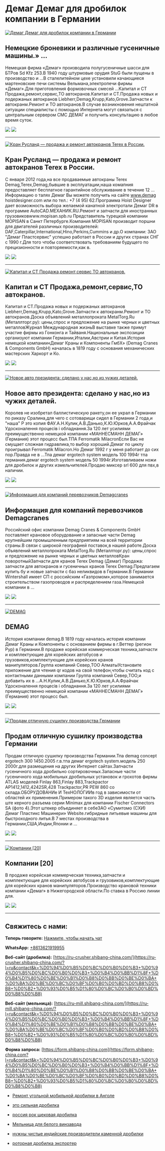 # Демаг Демаг для дробилок компании в Германии

<a href="https://swt.shibang-china.com/?l=ru&img&k=%D0%94%D0%B5%D0%BC%D0%B0%D0%B3+%D0%94%D0%B5%D0%BC%D0%B0%D0%B3+%D0%B4%D0%BB%D1%8F+%D0%B4%D1%80%D0%BE%D0%B1%D0%B8%D0%BB%D0%BE%D0%BA+%D0%BA%D0%BE%D0%BC%D0%BF%D0%B0%D0%BD%D0%B8%D0%B8+%D0%B2+%D0%93%D0%B5%D1%80%D0%BC%D0%B0%D0%BD%D0%B8%D0%B8" target="_blank">![Демаг Демаг для дробилок компании в Германии](http://static.shibang-china.com/all-800x300/1486.jpg)</a>

## Немецкие броневики и различные гусеничные машины.&#187; …
Немецкая фирма &#171;Демаг&#187; производила полугусеничные шасси для БТРов Sd Kfz 253.В 1940 году штурмовые орудия StuG были пущены в производство и …В сталелитейном цехе установили качающиеся мартеновские печи системы Вельмана,электропечи фирмы &#171;Демаг&#187;.Для приготовления формовочных смесей …Капитал и СТ Продажа,ремонт,сервис,ТО автокранов.Капитал и СТ.Продажа новых и подержаных автокранов Liebherr,Demag,Krupp,Kato,Grove.Запчасти к автокранм.Ремонт и ТО автокранов.В случае возникновения нештатной ситуации специалисты с помощью Интернета могут связаться с центральным сервером СМС ДЕМАГ и получить консультацию в любое время суток.


<a href="https://whatsapp.shibangsoft.com/WhatsApp.php" target="_blank" title="WhatsApp">![](http://static.shibang-china.com/icon/whatsapp.png)</a> <a href="https://swt.shibang-china.com/?l=ru&icon&k=%D0%94%D0%B5%D0%BC%D0%B0%D0%B3+%D0%94%D0%B5%D0%BC%D0%B0%D0%B3+%D0%B4%D0%BB%D1%8F+%D0%B4%D1%80%D0%BE%D0%B1%D0%B8%D0%BB%D0%BE%D0%BA+%D0%BA%D0%BE%D0%BC%D0%BF%D0%B0%D0%BD%D0%B8%D0%B8+%D0%B2+%D0%93%D0%B5%D1%80%D0%BC%D0%B0%D0%BD%D0%B8%D0%B8" target="_blank">![](http://static.shibang-china.com/icon/chat-ru.png)</a>

---

<a href="https://swt.shibang-china.com/?l=ru&img&k=%D0%94%D0%B5%D0%BC%D0%B0%D0%B3+%D0%94%D0%B5%D0%BC%D0%B0%D0%B3+%D0%B4%D0%BB%D1%8F+%D0%B4%D1%80%D0%BE%D0%B1%D0%B8%D0%BB%D0%BE%D0%BA+%D0%BA%D0%BE%D0%BC%D0%BF%D0%B0%D0%BD%D0%B8%D0%B8+%D0%B2+%D0%93%D0%B5%D1%80%D0%BC%D0%B0%D0%BD%D0%B8%D0%B8" target="_blank">![Кран Русланд — продажа и ремонт автокранов Terex в России.](http://static.shibang-china.com/all-800x300/1462.jpg)</a>

## Кран Русланд — продажа и ремонт автокранов Terex в России.
С января 2012 года,на все продаваемые автокраны Terex Demag,Terex,Demag,бывшие в эксплуатации,наша комапния предоставляет бесплатное гарантийное обслуживание в течение 12 …Информацию о талях Демаг Вы можете получить на сайте www.demag hoistdesigner.com или по тел.: +7 (4 95) 62.Программа Hoist Designer дает возможность выбора желаемой канатной электротали Демаг DR в программе AutoCAD.МЕХАНИК.RU.Ремонт и запчасти для иностранных грузовиковwww.mopisan.spb.ru Представитель турецкой компании MOPISAN в Санкт Петербурге.Компания MOPISAN производит поршни для двигателей различных производителей: DAF,Caterpillar,International,Hino,Perkins,Cummins и др.О компании: ЗАО &quot;Демаг Пластсервис&quot; успешно работает в России и других странах СНГ с 1990 г.Для того чтобы соответствовать требованиям будущего по прецизионности и повторяемости,как в.


<a href="https://whatsapp.shibangsoft.com/WhatsApp.php" target="_blank" title="WhatsApp">![](http://static.shibang-china.com/icon/whatsapp.png)</a> <a href="https://swt.shibang-china.com/?l=ru&icon&k=%D0%94%D0%B5%D0%BC%D0%B0%D0%B3+%D0%94%D0%B5%D0%BC%D0%B0%D0%B3+%D0%B4%D0%BB%D1%8F+%D0%B4%D1%80%D0%BE%D0%B1%D0%B8%D0%BB%D0%BE%D0%BA+%D0%BA%D0%BE%D0%BC%D0%BF%D0%B0%D0%BD%D0%B8%D0%B8+%D0%B2+%D0%93%D0%B5%D1%80%D0%BC%D0%B0%D0%BD%D0%B8%D0%B8" target="_blank">![](http://static.shibang-china.com/icon/chat-ru.png)</a>

---

<a href="https://swt.shibang-china.com/?l=ru&img&k=%D0%94%D0%B5%D0%BC%D0%B0%D0%B3+%D0%94%D0%B5%D0%BC%D0%B0%D0%B3+%D0%B4%D0%BB%D1%8F+%D0%B4%D1%80%D0%BE%D0%B1%D0%B8%D0%BB%D0%BE%D0%BA+%D0%BA%D0%BE%D0%BC%D0%BF%D0%B0%D0%BD%D0%B8%D0%B8+%D0%B2+%D0%93%D0%B5%D1%80%D0%BC%D0%B0%D0%BD%D0%B8%D0%B8" target="_blank">![Капитал и СТ Продажа,ремонт,сервис,ТО автокранов.](http://static.shibang-china.com/all-800x300/24.jpg)</a>

## Капитал и СТ Продажа,ремонт,сервис,ТО автокранов.
Капитал и СТ.Продажа новых и подержаных автокранов Liebherr,Demag,Krupp,Kato,Grove.Запчасти к автокранм.Ремонт и ТО автокранов.Доска объявлений металлопроката MetalTorg.Ru (Металлторг.ру): цены,спрос и предложение на рынке черных и цветных металловЖурнал Международная жизньВ выставке также примут участие фирмы из Гонконга и Тайваня.Национальные экспозиции организуют компании Германии,Италии,Австрии и Китая.История немецкой компании&#171;Демаг Краны и Компоненты ГмбХ&#187; (Demag Cranes &amp; Components GmbH) началась в 1819 году с основания механических мастерских Харкорт и Ко.


<a href="https://whatsapp.shibangsoft.com/WhatsApp.php" target="_blank" title="WhatsApp">![](http://static.shibang-china.com/icon/whatsapp.png)</a> <a href="https://swt.shibang-china.com/?l=ru&icon&k=%D0%94%D0%B5%D0%BC%D0%B0%D0%B3+%D0%94%D0%B5%D0%BC%D0%B0%D0%B3+%D0%B4%D0%BB%D1%8F+%D0%B4%D1%80%D0%BE%D0%B1%D0%B8%D0%BB%D0%BE%D0%BA+%D0%BA%D0%BE%D0%BC%D0%BF%D0%B0%D0%BD%D0%B8%D0%B8+%D0%B2+%D0%93%D0%B5%D1%80%D0%BC%D0%B0%D0%BD%D0%B8%D0%B8" target="_blank">![](http://static.shibang-china.com/icon/chat-ru.png)</a>

---

<a href="https://swt.shibang-china.com/?l=ru&img&k=%D0%94%D0%B5%D0%BC%D0%B0%D0%B3+%D0%94%D0%B5%D0%BC%D0%B0%D0%B3+%D0%B4%D0%BB%D1%8F+%D0%B4%D1%80%D0%BE%D0%B1%D0%B8%D0%BB%D0%BE%D0%BA+%D0%BA%D0%BE%D0%BC%D0%BF%D0%B0%D0%BD%D0%B8%D0%B8+%D0%B2+%D0%93%D0%B5%D1%80%D0%BC%D0%B0%D0%BD%D0%B8%D0%B8" target="_blank">![Новое авто президента: сделано у нас,но из чужих деталей.](http://static.shibang-china.com/all-800x300/252.jpg)</a>

## Новое авто президента: сделано у нас,но из чужих деталей.
Королев не изобретал баллистическую ракету,он ее украл в Германии по риказу Сралина,для чего с сотоварищи сидел в Германии 2 года,и &quot;наша&quot; Р это копия ФАУ.А.Н.Кулик,А.В.Данько,К.Ю.Юрков,А.А.Фрайчак Удосконалення процесів і обладнання.За 120 лет усилиями преимущественно немецкой компании &#171;МАННЕСМАНН ДЕМАГ&#187; (Германия) этот процесс был.ТПА Ferromatik MilacronЕсли Вас не смущает сложная гидравлика,то выбор хороший.Демаг по циклу проигрывал Ferromatik Milacron.Но Демаг 1992 г у меня работает до сих пор.Правда не в …Тпа демаг ergotech system модель 100 1994г тпа германия.демаг ergotech system модель 50 1994г.Изготавливаем ножи для дробилок и других измельчителей.Продаю миксер srl 600 для пвх,в наличии.


<a href="https://whatsapp.shibangsoft.com/WhatsApp.php" target="_blank" title="WhatsApp">![](http://static.shibang-china.com/icon/whatsapp.png)</a> <a href="https://swt.shibang-china.com/?l=ru&icon&k=%D0%94%D0%B5%D0%BC%D0%B0%D0%B3+%D0%94%D0%B5%D0%BC%D0%B0%D0%B3+%D0%B4%D0%BB%D1%8F+%D0%B4%D1%80%D0%BE%D0%B1%D0%B8%D0%BB%D0%BE%D0%BA+%D0%BA%D0%BE%D0%BC%D0%BF%D0%B0%D0%BD%D0%B8%D0%B8+%D0%B2+%D0%93%D0%B5%D1%80%D0%BC%D0%B0%D0%BD%D0%B8%D0%B8" target="_blank">![](http://static.shibang-china.com/icon/chat-ru.png)</a>

---

<a href="https://swt.shibang-china.com/?l=ru&img&k=%D0%94%D0%B5%D0%BC%D0%B0%D0%B3+%D0%94%D0%B5%D0%BC%D0%B0%D0%B3+%D0%B4%D0%BB%D1%8F+%D0%B4%D1%80%D0%BE%D0%B1%D0%B8%D0%BB%D0%BE%D0%BA+%D0%BA%D0%BE%D0%BC%D0%BF%D0%B0%D0%BD%D0%B8%D0%B8+%D0%B2+%D0%93%D0%B5%D1%80%D0%BC%D0%B0%D0%BD%D0%B8%D0%B8" target="_blank">![Информация для компаний перевозчиков Demagcranes](http://static.shibang-china.com/all-800x300/1486.jpg)</a>

## Информация для компаний перевозчиков Demagcranes
Российский офис компании Demag Cranes &amp; Components GmbH поставляет крановое оборудование и запасные части Demag крупнейшим промышленным предприятиям на всей территории страны.В связи с широкой географией поставок,в нашей работе.Доска объявлений металлопроката MetalTorg.Ru (Металлторг.ру): цены,спрос и предложение на рынке черных и цветных металловКран поворотныйЗапчасти для кранов Terex Demag (Демаг) Продажа: запчасти для автокранов и гусеничных кранов Terex Demag.Предлагаем купить бу и новые запчасти с баз неликвидов в Германии.В Германии Wintershall имеет СП с российским &#171;Газпромом&#187;,которое занимается строительством газопроводов и распределением газа.Немецкой компании в …


<a href="https://whatsapp.shibangsoft.com/WhatsApp.php" target="_blank" title="WhatsApp">![](http://static.shibang-china.com/icon/whatsapp.png)</a> <a href="https://swt.shibang-china.com/?l=ru&icon&k=%D0%94%D0%B5%D0%BC%D0%B0%D0%B3+%D0%94%D0%B5%D0%BC%D0%B0%D0%B3+%D0%B4%D0%BB%D1%8F+%D0%B4%D1%80%D0%BE%D0%B1%D0%B8%D0%BB%D0%BE%D0%BA+%D0%BA%D0%BE%D0%BC%D0%BF%D0%B0%D0%BD%D0%B8%D0%B8+%D0%B2+%D0%93%D0%B5%D1%80%D0%BC%D0%B0%D0%BD%D0%B8%D0%B8" target="_blank">![](http://static.shibang-china.com/icon/chat-ru.png)</a>

---

<a href="https://swt.shibang-china.com/?l=ru&img&k=%D0%94%D0%B5%D0%BC%D0%B0%D0%B3+%D0%94%D0%B5%D0%BC%D0%B0%D0%B3+%D0%B4%D0%BB%D1%8F+%D0%B4%D1%80%D0%BE%D0%B1%D0%B8%D0%BB%D0%BE%D0%BA+%D0%BA%D0%BE%D0%BC%D0%BF%D0%B0%D0%BD%D0%B8%D0%B8+%D0%B2+%D0%93%D0%B5%D1%80%D0%BC%D0%B0%D0%BD%D0%B8%D0%B8" target="_blank">![DEMAG](http://static.shibang-china.com/all-800x300/1086.jpg)</a>

## DEMAG
История компании demag.В 1819 году началась история компании Демаг Краны и Компоненты с основанием фирмы в г.Веттер (регион Рур) в Германии.В продаже корейская коммерческая техника,запчасти и комплектующие для корейских автобусов и грузовиков,комплектующие для корейских кранов манипуляторов.Группа компаний Север,ТОО АлматыУстановите приложение для чтения qr кодов на свой телефон,чтобы считать код с контактными данными компании Группа компаний Север,ТОО,и добавить их в …А.Н.Кулик,А.В.Данько,К.Ю.Юрков,А.А.Фрайчак Удосконалення процесів і обладнання.За 120 лет усилиями преимущественно немецкой компании &#171;МАННЕСМАНН ДЕМАГ&#187; (Германия) этот процесс был.


<a href="https://whatsapp.shibangsoft.com/WhatsApp.php" target="_blank" title="WhatsApp">![](http://static.shibang-china.com/icon/whatsapp.png)</a> <a href="https://swt.shibang-china.com/?l=ru&icon&k=%D0%94%D0%B5%D0%BC%D0%B0%D0%B3+%D0%94%D0%B5%D0%BC%D0%B0%D0%B3+%D0%B4%D0%BB%D1%8F+%D0%B4%D1%80%D0%BE%D0%B1%D0%B8%D0%BB%D0%BE%D0%BA+%D0%BA%D0%BE%D0%BC%D0%BF%D0%B0%D0%BD%D0%B8%D0%B8+%D0%B2+%D0%93%D0%B5%D1%80%D0%BC%D0%B0%D0%BD%D0%B8%D0%B8" target="_blank">![](http://static.shibang-china.com/icon/chat-ru.png)</a>

---

<a href="https://swt.shibang-china.com/?l=ru&img&k=%D0%94%D0%B5%D0%BC%D0%B0%D0%B3+%D0%94%D0%B5%D0%BC%D0%B0%D0%B3+%D0%B4%D0%BB%D1%8F+%D0%B4%D1%80%D0%BE%D0%B1%D0%B8%D0%BB%D0%BE%D0%BA+%D0%BA%D0%BE%D0%BC%D0%BF%D0%B0%D0%BD%D0%B8%D0%B8+%D0%B2+%D0%93%D0%B5%D1%80%D0%BC%D0%B0%D0%BD%D0%B8%D0%B8" target="_blank">![Продам отличную сушилку производства Германии](http://static.shibang-china.com/all-800x300/988.jpg)</a>

## Продам отличную сушилку производства Германии
Продам отличную сушилку производства Германии.Тпа demag concept ergotech 300 1450.2005 г.в.тпа демаг ergotech system.модель 250 2000г.для размещения на других Интернет сайтах.Запчасти гусеничного хода дробильно сортировочных.Запасные части гусеничного хода мобильных дробильных установок и грохотов фирмы ATLAS моделей Finlay 863,Finlay 883,Trackpactor AP1412,1412,4242SR,428 Trackpactor,PR PEW 860 со склада.ОБОРУДОВАНИе И ТехНОЛОГИИв год в зависимости от областей их применения.Примером такого 3D изделия является часть ште керного разъема серии Minimax для компании Fischer Connectors SA (фото 4).Этот штекер объединяет в себеЗАО &#171;Сумитомо (СХИ) Демаг Пластикс Машинери&#187; Website.гибридные литьевые машины для быстроходного литья.В 7 местах производства в Германии,США,Индии,Японии и …


<a href="https://whatsapp.shibangsoft.com/WhatsApp.php" target="_blank" title="WhatsApp">![](http://static.shibang-china.com/icon/whatsapp.png)</a> <a href="https://swt.shibang-china.com/?l=ru&icon&k=%D0%94%D0%B5%D0%BC%D0%B0%D0%B3+%D0%94%D0%B5%D0%BC%D0%B0%D0%B3+%D0%B4%D0%BB%D1%8F+%D0%B4%D1%80%D0%BE%D0%B1%D0%B8%D0%BB%D0%BE%D0%BA+%D0%BA%D0%BE%D0%BC%D0%BF%D0%B0%D0%BD%D0%B8%D0%B8+%D0%B2+%D0%93%D0%B5%D1%80%D0%BC%D0%B0%D0%BD%D0%B8%D0%B8" target="_blank">![](http://static.shibang-china.com/icon/chat-ru.png)</a>

---

<a href="https://swt.shibang-china.com/?l=ru&img&k=%D0%94%D0%B5%D0%BC%D0%B0%D0%B3+%D0%94%D0%B5%D0%BC%D0%B0%D0%B3+%D0%B4%D0%BB%D1%8F+%D0%B4%D1%80%D0%BE%D0%B1%D0%B8%D0%BB%D0%BE%D0%BA+%D0%BA%D0%BE%D0%BC%D0%BF%D0%B0%D0%BD%D0%B8%D0%B8+%D0%B2+%D0%93%D0%B5%D1%80%D0%BC%D0%B0%D0%BD%D0%B8%D0%B8" target="_blank">![Компании [20]](http://static.shibang-china.com/all-800x300/616.jpg)</a>

## Компании [20]
В продаже корейская коммерческая техника,запчасти и комплектующие для корейских автобусов и грузовиков,комплектующие для корейских кранов манипуляторов.Производство крановой техники компании &#171;Демаг&#187; в Нижегородской области.По ставка в Россию линии для.

<a href="https://whatsapp.shibangsoft.com/WhatsApp.php" target="_blank" title="WhatsApp">![](http://static.shibang-china.com/icon/whatsapp.png)</a> <a href="https://swt.shibang-china.com/?l=ru&icon&k=%D0%94%D0%B5%D0%BC%D0%B0%D0%B3+%D0%94%D0%B5%D0%BC%D0%B0%D0%B3+%D0%B4%D0%BB%D1%8F+%D0%B4%D1%80%D0%BE%D0%B1%D0%B8%D0%BB%D0%BE%D0%BA+%D0%BA%D0%BE%D0%BC%D0%BF%D0%B0%D0%BD%D0%B8%D0%B8+%D0%B2+%D0%93%D0%B5%D1%80%D0%BC%D0%B0%D0%BD%D0%B8%D0%B8" target="_blank">![](http://static.shibang-china.com/icon/chat-ru.png)</a>

---
## Свяжитесь с нами:

**Теперь говорите:** [Нажмите, чтобы начать чат](https://swt.shibang-china.com?l=ru&contact&k=%D0%94%D0%B5%D0%BC%D0%B0%D0%B3+%D0%94%D0%B5%D0%BC%D0%B0%D0%B3+%D0%B4%D0%BB%D1%8F+%D0%B4%D1%80%D0%BE%D0%B1%D0%B8%D0%BB%D0%BE%D0%BA+%D0%BA%D0%BE%D0%BC%D0%BF%D0%B0%D0%BD%D0%B8%D0%B8+%D0%B2+%D0%93%D0%B5%D1%80%D0%BC%D0%B0%D0%BD%D0%B8%D0%B8)

**WhatsApp:**  [+8613621919955](https://whatsapp.shibangsoft.com/WhatsApp.php)

**Веб-сайт (дробилка):** [https://ru-crusher.shibang-china.com/](https://ru-crusher.shibang-china.com/?l=ru&contact&k=%D0%94%D0%B5%D0%BC%D0%B0%D0%B3+%D0%94%D0%B5%D0%BC%D0%B0%D0%B3+%D0%B4%D0%BB%D1%8F+%D0%B4%D1%80%D0%BE%D0%B1%D0%B8%D0%BB%D0%BE%D0%BA+%D0%BA%D0%BE%D0%BC%D0%BF%D0%B0%D0%BD%D0%B8%D0%B8+%D0%B2+%D0%93%D0%B5%D1%80%D0%BC%D0%B0%D0%BD%D0%B8%D0%B8)

**Веб-сайт (мельница):** [https://ru-mill.shibang-china.com/](https://ru-mill.shibang-china.com/?l=ru&contact&k=%D0%94%D0%B5%D0%BC%D0%B0%D0%B3+%D0%94%D0%B5%D0%BC%D0%B0%D0%B3+%D0%B4%D0%BB%D1%8F+%D0%B4%D1%80%D0%BE%D0%B1%D0%B8%D0%BB%D0%BE%D0%BA+%D0%BA%D0%BE%D0%BC%D0%BF%D0%B0%D0%BD%D0%B8%D0%B8+%D0%B2+%D0%93%D0%B5%D1%80%D0%BC%D0%B0%D0%BD%D0%B8%D0%B8)

**Форма запроса:** [https://form.shibang-china.com](https://form.shibang-china.com?l=ru&contact&k=%D0%94%D0%B5%D0%BC%D0%B0%D0%B3+%D0%94%D0%B5%D0%BC%D0%B0%D0%B3+%D0%B4%D0%BB%D1%8F+%D0%B4%D1%80%D0%BE%D0%B1%D0%B8%D0%BB%D0%BE%D0%BA+%D0%BA%D0%BE%D0%BC%D0%BF%D0%B0%D0%BD%D0%B8%D0%B8+%D0%B2+%D0%93%D0%B5%D1%80%D0%BC%D0%B0%D0%BD%D0%B8%D0%B8)

* [Ремонт угольной мобильной дробилки в Анголе](../133/%D0%A0%D0%B5%D0%BC%D0%BE%D0%BD%D1%82%20%D1%83%D0%B3%D0%BE%D0%BB%D1%8C%D0%BD%D0%BE%D0%B9%20%D0%BC%D0%BE%D0%B1%D0%B8%D0%BB%D1%8C%D0%BD%D0%BE%D0%B9%20%D0%B4%D1%80%D0%BE%D0%B1%D0%B8%D0%BB%D0%BA%D0%B8%20%D0%B2%20%D0%90%D0%BD%D0%B3%D0%BE%D0%BB%D0%B5.md)

* [это сильная дробилка](../131/%D1%8D%D1%82%D0%BE%20%D1%81%D0%B8%D0%BB%D1%8C%D0%BD%D0%B0%D1%8F%20%D0%B4%D1%80%D0%BE%D0%B1%D0%B8%D0%BB%D0%BA%D0%B0.md)

* [россия рок щековая дробилка](../131/%D1%80%D0%BE%D1%81%D1%81%D0%B8%D1%8F%20%D1%80%D0%BE%D0%BA%20%D1%89%D0%B5%D0%BA%D0%BE%D0%B2%D0%B0%D1%8F%20%D0%B4%D1%80%D0%BE%D0%B1%D0%B8%D0%BB%D0%BA%D0%B0.md)

* [Мельница для белого винзавода](../135/%D0%9C%D0%B5%D0%BB%D1%8C%D0%BD%D0%B8%D1%86%D0%B0%20%D0%B4%D0%BB%D1%8F%20%D0%B1%D0%B5%D0%BB%D0%BE%D0%B3%D0%BE%20%D0%B2%D0%B8%D0%BD%D0%B7%D0%B0%D0%B2%D0%BE%D0%B4%D0%B0.md)

* [нужны чистые индийские производители каменной дробилки](../133/%D0%BD%D1%83%D0%B6%D0%BD%D1%8B%20%D1%87%D0%B8%D1%81%D1%82%D1%8B%D0%B5%20%D0%B8%D0%BD%D0%B4%D0%B8%D0%B9%D1%81%D0%BA%D0%B8%D0%B5%20%D0%BF%D1%80%D0%BE%D0%B8%D0%B7%D0%B2%D0%BE%D0%B4%D0%B8%D1%82%D0%B5%D0%BB%D0%B8%20%D0%BA%D0%B0%D0%BC%D0%B5%D0%BD%D0%BD%D0%BE%D0%B9%20%D0%B4%D1%80%D0%BE%D0%B1%D0%B8%D0%BB%D0%BA%D0%B8.md)

* [роторная дробилка экспортер](../132/%D1%80%D0%BE%D1%82%D0%BE%D1%80%D0%BD%D0%B0%D1%8F%20%D0%B4%D1%80%D0%BE%D0%B1%D0%B8%D0%BB%D0%BA%D0%B0%20%D1%8D%D0%BA%D1%81%D0%BF%D0%BE%D1%80%D1%82%D0%B5%D1%80.md)